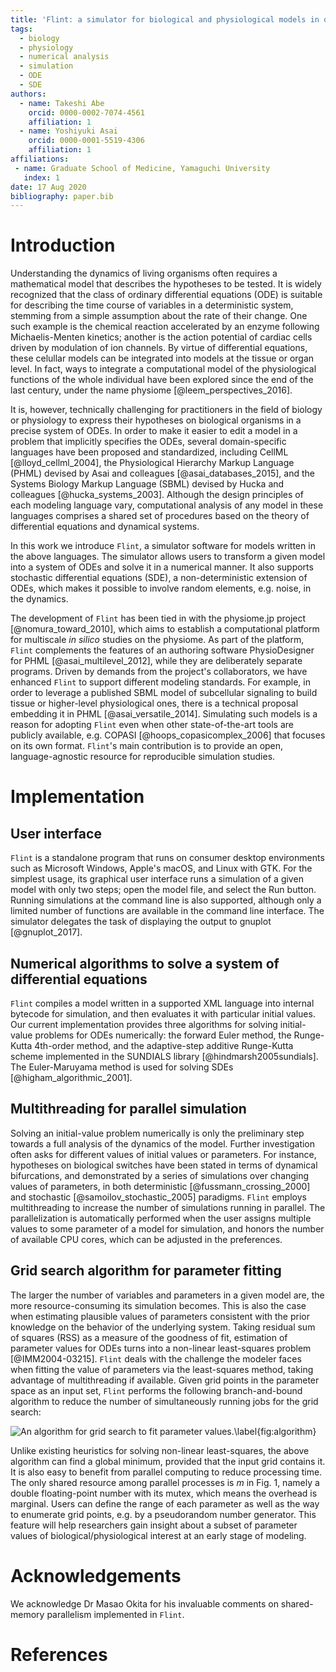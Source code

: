 ```yaml
---
title: 'Flint: a simulator for biological and physiological models in ordinary and stochastic differential equations'
tags:
  - biology
  - physiology
  - numerical analysis
  - simulation
  - ODE
  - SDE
authors:
  - name: Takeshi Abe
    orcid: 0000-0002-7074-4561
    affiliation: 1
  - name: Yoshiyuki Asai
    orcid: 0000-0001-5519-4306
    affiliation: 1
affiliations:
 - name: Graduate School of Medicine, Yamaguchi University
   index: 1
date: 17 Aug 2020
bibliography: paper.bib
---
```


# Introduction

Understanding the dynamics of living organisms often requires a mathematical model
that describes the hypotheses to be tested. It is widely recognized that the
class of ordinary differential equations (ODE) is suitable for describing the
time course of variables in a deterministic system, stemming from a simple
assumption about the rate of their change.
One such example is the chemical reaction accelerated by an enzyme
following Michaelis-Menten kinetics; another is the action potential of
cardiac cells driven by modulation of ion channels. By virtue of
differential equations, these celullar models can be integrated into
models at the
tissue or organ level. In fact, ways to integrate a computational model of
the physiological functions of the whole individual have been explored since the
end of the last century, under the name physiome [@leem_perspectives_2016].

It is, however, technically challenging for practitioners in the field of
biology or physiology to express their hypotheses on biological organisms in a
precise system of ODEs. In order to make it easier to edit a model in a problem
that implicitly specifies the ODEs, several domain-specific languages have
been proposed and standardized, including CellML [@lloyd_cellml_2004], the
Physiological Hierarchy Markup Language (PHML) devised by Asai and colleagues
[@asai_databases_2015], and the Systems Biology Markup Language (SBML) devised
by Hucka and colleagues [@hucka_systems_2003]. Although the design principles of each modeling
language vary, computational analysis of any model in these languages
comprises a shared set of procedures based on the theory of differential
equations and dynamical systems.

In this work we introduce `Flint`, a simulator software for models written in
the above languages. The simulator allows users to transform a given model into
a system of ODEs and solve it in a numerical manner. It also supports stochastic
differential equations (SDE), a non-deterministic extension of ODEs, which makes
it possible to involve random elements, e.g. noise, in the dynamics.

The development of `Flint` has been tied in with the physiome.jp project
[@nomura_toward_2010], which aims to establish a computational platform for
multiscale _in silico_ studies on the physiome. As part of the platform, `Flint`
complements the features of an authoring software PhysioDesigner for PHML
[@asai_multilevel_2012], while they are deliberately separate programs. Driven
by demands from the project's collaborators, we have enhanced `Flint` to support
different modeling standards. For example, in order to leverage a published SBML
model of subcellular signaling to build tissue or higher-level physiological
ones, there is a technical proposal embedding it in PHML
[@asai_versatile_2014]. Simulating such models is a reason for adopting `Flint`
even when other state-of-the-art tools are publicly available, e.g. COPASI
[@hoops_copasicomplex_2006] that focuses on its own format. `Flint`'s main
contribution is to provide an open, language-agnostic resource for reproducible
simulation studies.

# Implementation

## User interface

`Flint` is a standalone program that runs on consumer desktop environments such
as Microsoft Windows, Apple's macOS, and Linux with GTK. For the simplest usage,
its graphical user interface runs a simulation of a given model with only two
steps; open the model file, and select the Run button. Running simulations at the
command line is also supported, although only a limited number of functions
are available in the command line interface. The simulator delegates the task
of displaying the output to gnuplot [@gnuplot_2017].

## Numerical algorithms to solve a system of differential equations

`Flint` compiles a model written in a supported XML language into internal
bytecode for simulation, and then evaluates it with particular initial values.
Our current implementation provides three algorithms for solving initial-value
problems for ODEs numerically: the forward Euler method, the Runge-Kutta
4th-order method, and the adaptive-step additive Runge-Kutta scheme implemented
in the SUNDIALS library [@hindmarsh2005sundials]. The Euler-Maruyama method is
used for solving SDEs [@higham_algorithmic_2001].

## Multithreading for parallel simulation

Solving an initial-value problem numerically is only the preliminary step towards
a full analysis of the dynamics of the model. Further investigation often asks for
different values of initial values or parameters. For instance, hypotheses on
biological switches have been stated in terms of dynamical bifurcations, and demonstrated by
a series of simulations over changing values of parameters, in both deterministic
[@fussmann_crossing_2000] and stochastic [@samoilov_stochastic_2005] paradigms.
`Flint` employs multithreading to increase the number of simulations running in
parallel. The parallelization is automatically performed when the user assigns
multiple values to some parameter of a model for simulation, and honors the
number of available CPU cores, which can be adjusted in the preferences.

## Grid search algorithm for parameter fitting

The larger the number of variables and parameters in a given model are, the more
resource-consuming its simulation becomes. This is also the case when estimating
plausible values of parameters consistent with the prior knowledge on the
behavior of the underlying system. Taking residual sum of squares (RSS) as a
measure of the goodness of fit, estimation of parameter values for ODEs turns
into a non-linear least-squares problem [@IMM2004-03215]. `Flint` deals with the
challenge the modeler faces when fitting the value of parameters via the
least-squares method, taking advantage of multithreading if available.
Given grid points in the parameter space as an input set, `Flint` performs the
following branch-and-bound algorithm to reduce the number of simultaneously
running jobs for the grid search:

![An algorithm for grid search to fit parameter values.\label{fig:algorithm}](algorithm.png)

Unlike existing heuristics for solving non-linear least-squares, the above
algorithm can find a global minimum, provided that the input grid contains
it. It is also easy to benefit from parallel computing to reduce processing
time. The only shared resource among parallel processes is $m$ in
Fig. 1, namely a double floating-point number with its mutex, which means
the overhead is marginal. Users can define the range of each parameter as well
as the way to enumerate grid points, e.g. by a pseudorandom number
generator. This feature will help researchers gain insight about a subset of
parameter values of biological/physiological interest at an early stage of
modeling.

# Acknowledgements

We acknowledge Dr Masao Okita for his invaluable comments on shared-memory
parallelism implemented in `Flint`.

# References
